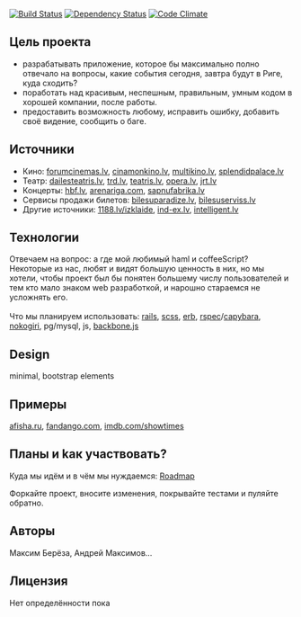 [![Build Status](https://secure.travis-ci.org/crazylatvians/afisha.png)](http://travis-ci.org/crazylatvians/afisha/)
[![Dependency Status](https://gemnasium.com/crazylatvians/afisha.png)](https://gemnasium.com/crazylatvians/afisha)
[![Code Climate](https://codeclimate.com/badge.png)](https://codeclimate.com/github/crazylatvians/afisha)

## Цель проекта
* разрабатывать приложение, которое бы максимально полно отвечало на вопросы, какие события сегодня, завтра будут в Риге, куда сходить?
* поработать над красивым, неспешным, правильным, умным кодом в хорошей компании, после работы.
* предоставить возможность любому, исправить ошибку, добавить своё видение, сообщить о баге.

## Источники
* Кино: [forumcinemas.lv](http://forumcinemas.lv/), [cinamonkino.lv](http://www.cinamonkino.lv), [multikino.lv](http://multikino.lv), [splendidpalace.lv](http://splendidpalace.lv)
* Театр: [dailesteatris.lv](http://www.dailesteatris.lv/), [trd.lv](http://www.trd.lv/), [teatris.lv](http://www.teatris.lv/), [opera.lv](http://www.opera.lv), [jrt.lv](http://www.jrt.lv/)
* Концерты: [hbf.lv](http://www.hbf.lv/), [arenariga.com](http://www.arenariga.com/), [sapnufabrika.lv](http://www.sapnufabrika.lv)
* Сервисы продажи билетов: [bilesuparadize.lv](http://bilesuparadize.lv/events), [bilesuserviss.lv](http://www.bilesuserviss.lv/)
* Другие источники: [1188.lv/izklaide](http://www.1188.lv/izklaide/), [ind-ex.lv](http://www.ind-ex.lv), [intelligent.lv](http://intelligent.lv/ru/15343_20001.html)

## Технологии
Отвечаем на вопрос: а где мой любимый haml и coffeeScript? Некоторые из нас, любят и видят большую ценность в них, но мы хотели, чтобы проект был бы понятен большему числу пользователей и тем кто мало знаком web разработкой, и нарошно стараемся не усложнять его.<br><br>
Что мы планируем использовать: [rails](https://github.com/rails/rails), [scss](http://sass-lang.com/), [erb](http://en.wikipedia.org/wiki/ERuby), [rspec](http://rspec.info/)/[capybara](https://github.com/jnicklas/capybara), [nokogiri](https://github.com/sparklemotion/nokogiri), pg/mysql, js, [backbone.js](http://backbonejs.org/)

## Design
minimal, bootstrap elements

## Примеры
[afisha.ru](http://afisha.ru), [fandango.com](http://www.fandango.com/), [imdb.com/showtimes](http://www.imdb.com/showtimes/location/US/85001/2012-11-22)

## Планы и kак участвовать?
Куда мы идём и в чём мы нуждаемся: [Roadmap](https://github.com/torbjon/afisha/wiki/) 

Форкайте проект, вносите изменения, покрывайте тестами и пуляйте обратно.

## Авторы
Максим Берёза, Андрей Максимов… 

## Лицензия
Нет определённости пока
